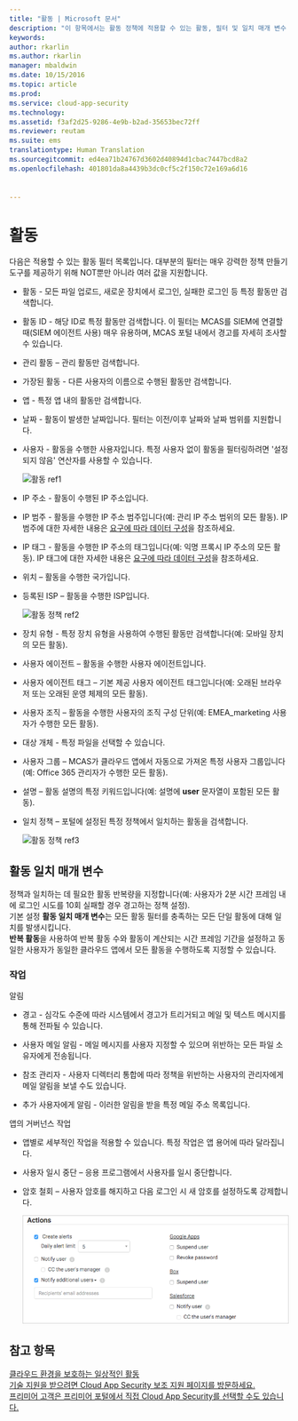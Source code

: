 ```yaml
---
title: "활동 | Microsoft 문서"
description: "이 항목에서는 활동 정책에 적용할 수 있는 활동, 필터 및 일치 매개 변수 목록을 제공합니다."
keywords: 
author: rkarlin
ms.author: rkarlin
manager: mbaldwin
ms.date: 10/15/2016
ms.topic: article
ms.prod: 
ms.service: cloud-app-security
ms.technology: 
ms.assetid: f3af2d25-9286-4e9b-b2ad-35653bec72ff
ms.reviewer: reutam
ms.suite: ems
translationtype: Human Translation
ms.sourcegitcommit: ed4ea71b24767d3602d40894d1cbac7447bcd8a2
ms.openlocfilehash: 401801da8a4439b3dc0cf5c2f150c72e169a6d16


---
```


# <a name="activities"></a>활동
다음은 적용할 수 있는 활동 필터 목록입니다. 대부분의 필터는 매우 강력한 정책 만들기 도구를 제공하기 위해 NOT뿐만 아니라 여러 값을 지원합니다.  
  
-   활동 - 모든 파일 업로드, 새로운 장치에서 로그인, 실패한 로그인 등 특정 활동만 검색합니다.  
  
-   활동 ID - 해당 ID로 특정 활동만 검색합니다. 이 필터는 MCAS를 SIEM에 연결할 때(SIEM 에이전트 사용) 매우 유용하며, MCAS 포털 내에서 경고를 자세히 조사할 수 있습니다.  
  
-   관리 활동 – 관리 활동만 검색합니다.  
  
-   가장된 활동 - 다른 사용자의 이름으로 수행된 활동만 검색합니다.  
  
-   앱 - 특정 앱 내의 활동만 검색합니다.  
  
-   날짜 - 활동이 발생한 날짜입니다. 필터는 이전/이후 날짜와 날짜 범위를 지원합니다.  
  
-   사용자 - 활동을 수행한 사용자입니다. 특정 사용자 없이 활동을 필터링하려면 '설정되지 않음' 연산자를 사용할 수 있습니다.  
  
     ![활동 ref1](./media/activity-ref1.png "activity ref1")  
  
-   IP 주소 - 활동이 수행된 IP 주소입니다.  
  
-   IP 범주 - 활동을 수행한 IP 주소 범주입니다(예: 관리 IP 주소 범위의 모든 활동). IP 범주에 대한 자세한 내용은 [요구에 따라 데이터 구성](general-setup.md#IPtagsandRanges)을 참조하세요.  
  
-   IP 태그 - 활동을 수행한 IP 주소의 태그입니다(예: 익명 프록시 IP 주소의 모든 활동). IP 태그에 대한 자세한 내용은 [요구에 따라 데이터 구성](general-setup.md#IPtagsandRanges)을 참조하세요.  
  
-   위치 – 활동을 수행한 국가입니다.  
  
-   등록된 ISP – 활동을 수행한 ISP입니다.  
  
     ![활동 정책 ref2](./media/activity-policy-ref2.png "activity policy ref2")  
  
-   장치 유형 - 특정 장치 유형을 사용하여 수행된 활동만 검색합니다(예: 모바일 장치의 모든 활동).  
  
-   사용자 에이전트 – 활동을 수행한 사용자 에이전트입니다.  
  
-   사용자 에이전트 태그 – 기본 제공 사용자 에이전트 태그입니다(예: 오래된 브라우저 또는 오래된 운영 체제의 모든 활동).  
  
-   사용자 조직 – 활동을 수행한 사용자의 조직 구성 단위(예: EMEA_marketing 사용자가 수행한 모든 활동).  
  
- 대상 개체 - 특정 파일을 선택할 수 있습니다. 

-   사용자 그룹 – MCAS가 클라우드 앱에서 자동으로 가져온 특정 사용자 그룹입니다(예: Office 365 관리자가 수행한 모든 활동).  
  
-   설명 – 활동 설명의 특정 키워드입니다(예: 설명에 **user** 문자열이 포함된 모든 활동).  
  
-   일치 정책 – 포털에 설정된 특정 정책에서 일치하는 활동을 검색합니다.  
  
     ![활동 정책 ref3](./media/activity-policy-ref3.png "Activity policy ref3")  
  
## <a name="activity-match-parameters"></a>활동 일치 매개 변수  
정책과 일치하는 데 필요한 활동 반복량을 지정합니다(예: 사용자가 2분 시간 프레임 내에 로그인 시도를 10회 실패할 경우 경고하는 정책 설정).  
기본 설정 **활동 일치 매개 변수**는 모든 활동 필터를 충족하는 모든 단일 활동에 대해 일치를 발생시킵니다.   
**반복 활동**을 사용하여 반복 활동 수와 활동이 계산되는 시간 프레임 기간을 설정하고 동일한 사용자가 동일한 클라우드 앱에서 모든 활동을 수행하도록 지정할 수 있습니다.  
  
### <a name="actions"></a>작업  
알림  
  
-   경고 - 심각도 수준에 따라 시스템에서 경고가 트리거되고 메일 및 텍스트 메시지를 통해 전파될 수 있습니다.  
  
-   사용자 메일 알림 - 메일 메시지를 사용자 지정할 수 있으며 위반하는 모든 파일 소유자에게 전송됩니다.  
  
-   참조 관리자 - 사용자 디렉터리 통합에 따라 정책을 위반하는 사용자의 관리자에게 메일 알림을 보낼 수도 있습니다.  
  
-   추가 사용자에게 알림 - 이러한 알림을 받을 특정 메일 주소 목록입니다.  
  
앱의 거버넌스 작업  
  
-   앱별로 세부적인 작업을 적용할 수 있습니다. 특정 작업은 앱 용어에 따라 달라집니다.  
  
-   사용자 일시 중단 – 응용 프로그램에서 사용자를 일시 중단합니다.  
  
-   암호 철회 – 사용자 암호를 해지하고 다음 로그인 시 새 암호를 설정하도록 강제합니다.  
  
     ![활동 정책 ref6](./media/activity-policy-ref6.png "activity policy ref6")  
  
## <a name="see-also"></a>참고 항목  
[클라우드 환경을 보호하는 일상적인 활동](daily-activities-to-protect-your-cloud-environment.md)   
[기술 지원을 받으려면 Cloud App Security 보조 지원 페이지를 방문하세요.](http://support.microsoft.com/oas/default.aspx?prid=16031)   
[프리미어 고객은 프리미어 포털에서 직접 Cloud App Security를 선택할 수도 있습니다.](https://premier.microsoft.com/)  
  
  


<!--HONumber=Oct16_HO4-->


